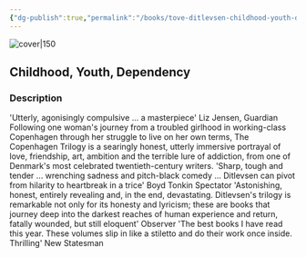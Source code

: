 ```yaml
---
{"dg-publish":true,"permalink":"/books/tove-ditlevsen-childhood-youth-dependency/","title":"\"Childhood, Youth, Dependency\"","tags":["contemporary"]}
---
```




![cover|150](http://books.google.com/books/content?id=OQzQDwAAQBAJ&printsec=frontcover&img=1&zoom=1&edge=curl&source=gbs_api)

## Childhood, Youth, Dependency

### Description

'Utterly, agonisingly compulsive ... a masterpiece' Liz Jensen, Guardian Following one woman's journey from a troubled girlhood in working-class Copenhagen through her struggle to live on her own terms, The Copenhagen Trilogy is a searingly honest, utterly immersive portrayal of love, friendship, art, ambition and the terrible lure of addiction, from one of Denmark's most celebrated twentieth-century writers. 'Sharp, tough and tender ... wrenching sadness and pitch-black comedy ... Ditlevsen can pivot from hilarity to heartbreak in a trice' Boyd Tonkin Spectator 'Astonishing, honest, entirely revealing and, in the end, devastating. Ditlevsen's trilogy is remarkable not only for its honesty and lyricism; these are books that journey deep into the darkest reaches of human experience and return, fatally wounded, but still eloquent' Observer 'The best books I have read this year. These volumes slip in like a stiletto and do their work once inside. Thrilling' New Statesman
```